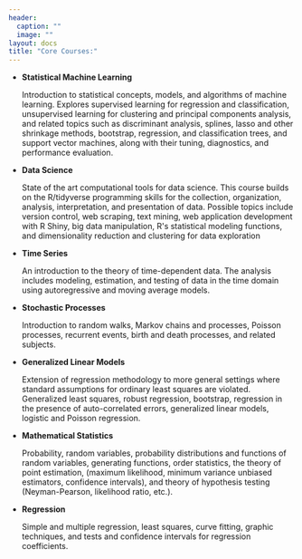 ```yaml
---
header:
  caption: ""
  image: ""
layout: docs
title: "Core Courses:"
---
```

  
* **Statistical Machine Learning**

   Introduction to statistical concepts, models, and algorithms of machine learning. Explores supervised learning for regression and classification, unsupervised learning for clustering and principal components analysis, and related topics such as discriminant analysis, splines, lasso and other shrinkage methods, bootstrap, regression, and classification trees, and support vector machines, along with their tuning, diagnostics, and performance evaluation.
   
* **Data Science** 

  State of the art computational tools for data science. This course builds on the R/tidyverse programming skills for the collection, organization, analysis, interpretation, and presentation of data. Possible topics include version control, web scraping, text mining, web application development with R Shiny, big data manipulation, R's statistical modeling functions, and dimensionality reduction and clustering for data exploration
  
* **Time Series** 

  An introduction to the theory of time-dependent data. The analysis includes modeling, estimation, and testing of data in the time domain using autoregressive and moving average models.
  
* **Stochastic Processes**

  Introduction to random walks, Markov chains and processes, Poisson processes, recurrent events, birth and death processes, and related subjects. 
  
* **Generalized Linear Models**

  Extension of regression methodology to more general settings where standard assumptions for ordinary least squares are violated. Generalized least squares, robust regression, bootstrap, regression in the presence of auto-correlated errors, generalized linear models, logistic and Poisson regression.
   
* **Mathematical Statistics** 

  Probability, random variables, probability distributions and functions of random variables, generating functions, order statistics, the theory of point estimation, (maximum likelihood, minimum variance unbiased estimators, confidence intervals), and theory of hypothesis testing (Neyman-Pearson, likelihood ratio, etc.).
  
* **Regression** 

  Simple and multiple regression, least squares, curve fitting, graphic techniques, and tests and confidence intervals for regression coefficients.

 